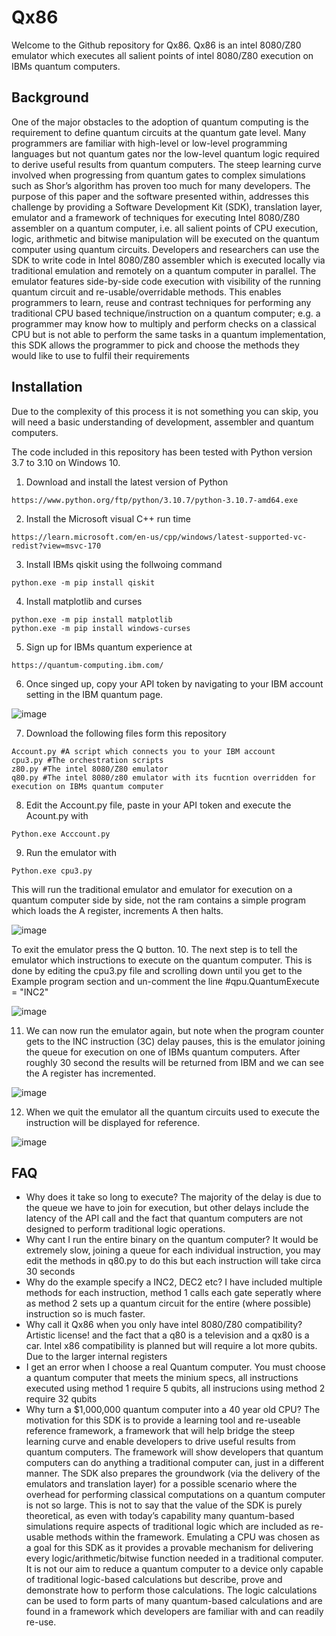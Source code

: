 # Qx86

Welcome to the Github repository for Qx86. 
Qx86 is an intel 8080/Z80 emulator which executes all salient points of intel 8080/Z80 execution on IBMs quantum computers.

## Background
One of the major obstacles to the adoption of quantum computing is the requirement to define quantum circuits at the quantum gate level. Many programmers are familiar with high-level or low-level programming languages but not quantum gates nor the low-level quantum logic required to derive useful results from quantum computers. The steep learning curve involved when progressing from quantum gates to complex simulations such as Shor’s algorithm has proven too much for many developers. The purpose of this paper and the software presented within, addresses this challenge by providing a Software Development Kit (SDK), translation layer, emulator and a framework of techniques for executing Intel 8080/Z80 assembler on a quantum computer, i.e. all salient points of CPU execution, logic, arithmetic and bitwise manipulation will be executed on the quantum computer using quantum circuits. Developers and researchers can use the SDK to write code in Intel 8080/Z80 assembler which is executed locally via traditional emulation and remotely on a quantum computer in parallel. The emulator features side-by-side code execution with visibility of the running quantum circuit and re-usable/overridable methods. This enables programmers to learn, reuse and contrast techniques for performing any traditional CPU based technique/instruction on a quantum computer; e.g. a programmer may know how to multiply and perform checks on a classical CPU but is not able to perform the same tasks in a quantum implementation, this SDK allows the programmer to pick and choose the methods they would like to use to fulfil their requirements


## Installation
Due to the complexity of this process it is not something you can skip, you will need a basic understanding of development, assembler and quantum computers.


The code included in this repository has been tested with Python version 3.7 to 3.10 on Windows 10.

1. Download and install the latest version of Python
```
https://www.python.org/ftp/python/3.10.7/python-3.10.7-amd64.exe
```

2. Install the Microsoft visual C++ run time 
```
https://learn.microsoft.com/en-us/cpp/windows/latest-supported-vc-redist?view=msvc-170
```

3. Install IBMs qiskit using the follwoing command
```
python.exe -m pip install qiskit
```

4. Install matplotlib and curses 
```
python.exe -m pip install matplotlib
python.exe -m pip install windows-curses
```

5. Sign up for IBMs quantum experience at
```
https://quantum-computing.ibm.com/
```

6. Once singed up, copy your API token by navigating to your IBM account setting in the IBM quantum page.

![image](https://user-images.githubusercontent.com/66572228/199702656-c9708def-971a-4ca1-a053-3e8de32f2ef7.png)


7. Download the following files form this repository
```
Account.py #A script which connects you to your IBM account
cpu3.py #The orchestration scripts
z80.py #The intel 8080/Z80 emulator
q80.py #The intel 8080/z80 emulator with its fucntion overridden for execution on IBMs quantum computer
```

8. Edit the Account.py file, paste in your API token and execute the Acount.py with
```
Python.exe Acccount.py
```

9. Run the emulator with 
```
Python.exe cpu3.py
```
This will run the traditional emulator and emulator for execution on a quantum computer side by side, not the ram contains a simple program which loads the A register, increments A then halts.

![image](https://user-images.githubusercontent.com/66572228/199703390-af98205e-d405-4c52-92bf-154daf02605d.png)


To exit the emulator press the Q button.
10. The next step is to tell the emulator which instructions to execute on the quantum computer. This is done by editing the cpu3.py file and scrolling down until you get to the Example program section and un-comment the line #qpu.QuantumExecute = "INC2" 

![image](https://user-images.githubusercontent.com/66572228/199703594-21d78f1e-a9b6-44c6-be81-bdf6e7841f28.png)

11. We can now run the emulator again, but note when the program counter gets to the INC instruction (3C) delay pauses, this is the emulator joining the queue for execution on one of IBMs quantum computers. After roughly 30 second the results will be returned from IBM and we can see the A register has incremented.

![image](https://user-images.githubusercontent.com/66572228/199703816-66f6fc91-3521-4a6a-b134-af0d646c28ba.png)

12. When we quit the emulator all the quantum circuits used to execute the instruction will be displayed for reference.

![image](https://user-images.githubusercontent.com/66572228/199703991-298904eb-b147-4de0-9e4b-002be4ee2446.png)


## FAQ
- Why does it take so long to execute?
The majority of the delay is due to the queue we have to join for execution, but other delays include the latency of the API call and the fact that quantum computers are not designed to perform traditional logic operations.
- Why cant I run the entire binary on the quantum computer?
It would be extremely slow, joining a queue for each individual instruction, you may edit the methods in q80.py to do this but each instruction will take circa 30 seconds
- Why do the example specify a INC2, DEC2 etc?
I have included multiple methods for each instruction, method 1 calls each gate seperatly where as method 2 sets up a quantum circuit for the entire (where possible) instruction so is much faster.
- Why call it Qx86 when you only have intel 8080/Z80 compatibility?
Artistic license! and the fact that a q80 is a television and a qx80 is a car. Intel x86 compatibility is planned but will require a lot more qubits. Due to the larger internal registers
- I get an error when I choose a real Quantum computer.
You must choose a quantum computer that meets the minium specs, all instructions executed using method 1 require 5 qubits, all instrucions using method 2 require 32 qubits
- Why turn a $1,000,000 quantum computer into a 40 year old CPU?
The motivation for this SDK is to provide a learning tool and re-useable reference framework, a framework that will help bridge the steep learning curve and enable developers to drive useful results from quantum computers. The framework will show developers that quantum computers can do anything a traditional computer can, just in a different manner. The SDK also prepares the groundwork (via the delivery of the emulators and translation layer) for a possible scenario where the overhead for performing classical computations on a quantum computer is not so large. This is not to say that the value of the SDK is purely theoretical, as even with today’s capability many quantum-based simulations require aspects of traditional logic which are included as re-usable methods within the framework. 
Emulating a CPU was chosen as a goal for this SDK as it provides a provable mechanism for delivering every logic/arithmetic/bitwise function needed in a traditional computer. It is not our aim to reduce a quantum computer to a device only capable of traditional logic-based calculations but describe, prove and demonstrate how to perform those calculations. The logic calculations can be used to form parts of many quantum-based calculations and are found in a framework which developers are familiar with and can readily re-use.


